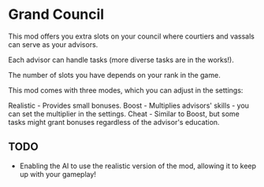 # Grand Council

This mod offers you extra slots on your council where courtiers and vassals can serve as your advisors.

Each advisor can handle tasks (more diverse tasks are in the works!).

The number of slots you have depends on your rank in the game.

This mod comes with three modes, which you can adjust in the settings:

Realistic - Provides small bonuses.
Boost - Multiplies advisors' skills - you can set the multiplier in the settings.
Cheat - Similar to Boost, but some tasks might grant bonuses regardless of the advisor's education.

## TODO

- Enabling the AI to use the realistic version of the mod, allowing it to keep up with your gameplay!
